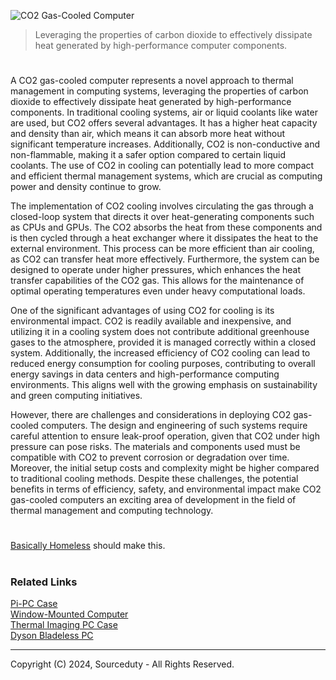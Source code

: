 ![CO2 Gas-Cooled Computer](https://github.com/sourceduty/Gas-Cooled_Computer/assets/123030236/7bb8dadd-cebe-4060-b0d8-888c832cc8e4)

> Leveraging the properties of carbon dioxide to effectively dissipate heat generated by high-performance computer components.

#

A CO2 gas-cooled computer represents a novel approach to thermal management in computing systems, leveraging the properties of carbon dioxide to effectively dissipate heat generated by high-performance components. In traditional cooling systems, air or liquid coolants like water are used, but CO2 offers several advantages. It has a higher heat capacity and density than air, which means it can absorb more heat without significant temperature increases. Additionally, CO2 is non-conductive and non-flammable, making it a safer option compared to certain liquid coolants. The use of CO2 in cooling can potentially lead to more compact and efficient thermal management systems, which are crucial as computing power and density continue to grow.

The implementation of CO2 cooling involves circulating the gas through a closed-loop system that directs it over heat-generating components such as CPUs and GPUs. The CO2 absorbs the heat from these components and is then cycled through a heat exchanger where it dissipates the heat to the external environment. This process can be more efficient than air cooling, as CO2 can transfer heat more effectively. Furthermore, the system can be designed to operate under higher pressures, which enhances the heat transfer capabilities of the CO2 gas. This allows for the maintenance of optimal operating temperatures even under heavy computational loads.

One of the significant advantages of using CO2 for cooling is its environmental impact. CO2 is readily available and inexpensive, and utilizing it in a cooling system does not contribute additional greenhouse gases to the atmosphere, provided it is managed correctly within a closed system. Additionally, the increased efficiency of CO2 cooling can lead to reduced energy consumption for cooling purposes, contributing to overall energy savings in data centers and high-performance computing environments. This aligns well with the growing emphasis on sustainability and green computing initiatives.

However, there are challenges and considerations in deploying CO2 gas-cooled computers. The design and engineering of such systems require careful attention to ensure leak-proof operation, given that CO2 under high pressure can pose risks. The materials and components used must be compatible with CO2 to prevent corrosion or degradation over time. Moreover, the initial setup costs and complexity might be higher compared to traditional cooling methods. Despite these challenges, the potential benefits in terms of efficiency, safety, and environmental impact make CO2 gas-cooled computers an exciting area of development in the field of thermal management and computing technology.

#

[Basically Homeless](https://www.youtube.com/@BasicallyHomeless) should make this.

#
### Related Links

[Pi-PC Case](https://github.com/sourceduty/Pi-PC_Case)
<br>
[Window-Mounted Computer](https://github.com/sourceduty/Window-Mounted_Computer)
<br>
[Thermal Imaging PC Case](https://github.com/sourceduty/Thermal_Imaging_PC_Case)
<br>
[Dyson Bladeless PC](https://github.com/sourceduty/Dyson_Bladeless_PC)

***
Copyright (C) 2024, Sourceduty - All Rights Reserved.

